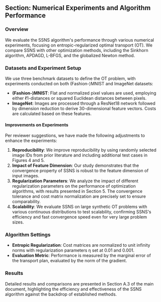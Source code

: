 ## Section: Numerical Experiments and Algorithm Performance

### Overview
We evaluate the SSNS algorithm's performance through various numerical experiments, focusing on entropic-regularized optimal transport (OT). We compare SSNS with other optimization methods, including the Sinkhorn algorithm, APDAGD, L-BFGS, and the globalized Newton method.

### Datasets and Experiment Setup
We use three benchmark datasets to define the OT problem, with experiments conducted on both (Fashion-)MNIST and ImageNet datasets:
- **(Fashion-)MNIST**: Flat and normalized pixel values are used, employing either ℓ1-distances or squared Euclidean distances between pixels.
- **ImageNet**: Images are processed through a ResNet18 network followed by dimension reduction to derive 30-dimensional feature vectors. Costs are calculated based on these features.
  
#### Improvements on Experiments
Per reviewer suggestions, we have made the following adjustments to enhance the experiments:
1. **Reproducibility**: We improve reproducibility by using randomly selected image IDs from prior literature and including additional test cases in Figures 4 and 5.
2. **Impact of Feature Dimension**: Our study demonstrates that the convergence property of SSNS is robust to the feature dimension of input images.
3. **Regularization Parameters**: We analyze the impact of different regularization parameters on the performance of optimization algorithms, with results presented in Section 5. The convergence tolerance and cost matrix normalization are precisely set to ensure comparability.
4. **Scalability**: We evaluate SSNS on large synthetic OT problems with various continuous distributions to test scalability, confirming SSNS's efficiency and fast convergence speed even for very large problem sizes.

### Algorithm Settings
- **Entropic Regularization**: Cost matrices are normalized to unit infinity norms with regularization parameters η set at 0.01 and 0.001.
- **Evaluation Metric**: Performance is measured by the marginal error of the transport plan, evaluated by the norm of the gradient.

### Results
Detailed results and comparisons are presented in Section A.3 of the main document, highlighting the efficiency and effectiveness of the SSNS algorithm against the backdrop of established methods.
